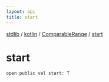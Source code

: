 ```yaml
---
layout: api
title: start
---
```

[stdlib](../../index.html) / [kotlin](../index.html) / [ComparableRange](index.html) / [start](start.html)

# start

```
open public val start: T
```
